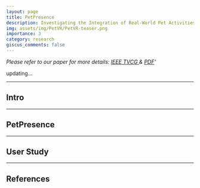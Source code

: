 ```yaml
---
layout: page
title: PetPresence
description: Investigating the Integration of Real-World Pet Activities in Virtual Reality
img: assets/img/PetVR/PetVR-teaser.png
importance: 3
category: research
giscus_comments: false
---
```


_Please refer to our paper for more details: <a href='https://ieeexplore.ieee.org/document/10458353'> IEEE TVCG </a> & [PDF](/assets/pdf/PetPresence.pdf)'_

updating...

---

## Intro

---

## PetPresence

---

## User Study

---

## References
